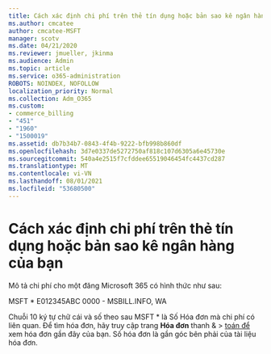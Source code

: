 ```yaml
---
title: Cách xác định chi phí trên thẻ tín dụng hoặc bản sao kê ngân hàng của bạn
ms.author: cmcatee
author: cmcatee-MSFT
manager: scotv
ms.date: 04/21/2020
ms.reviewer: jmueller, jkinma
ms.audience: Admin
ms.topic: article
ms.service: o365-administration
ROBOTS: NOINDEX, NOFOLLOW
localization_priority: Normal
ms.collection: Adm_O365
ms.custom:
- commerce_billing
- "451"
- "1960"
- "1500019"
ms.assetid: db7b34b7-0843-4f4b-9222-bfb998b860df
ms.openlocfilehash: 3d7e0337de5272750af818c107d6305a6e45730e
ms.sourcegitcommit: 540a4e2515f7cfddee65519046454fc4437cd287
ms.translationtype: MT
ms.contentlocale: vi-VN
ms.lasthandoff: 08/01/2021
ms.locfileid: "53680500"
---
```

# <a name="how-to-identify-a-charge-on-your-credit-card-or-bank-statement"></a>Cách xác định chi phí trên thẻ tín dụng hoặc bản sao kê ngân hàng của bạn

Mô tả chi phí cho một đăng Microsoft 365 có hình thức như sau:
  
MSFT \* E012345ABC 0000 - MSBILL.INFO, WA
  
Chuỗi 10 ký tự chữ cái và số theo sau MSFT \* là Số Hóa đơn mà chi phí có liên quan. Để tìm hóa đơn, hãy truy cập trang **Hóa đơn** thanh & \> [toán để](https://go.microsoft.com/fwlink/p/?linkid=848039) xem hóa đơn gần đây của bạn. Số hóa đơn là gần góc bên phải của tài liệu hóa đơn.